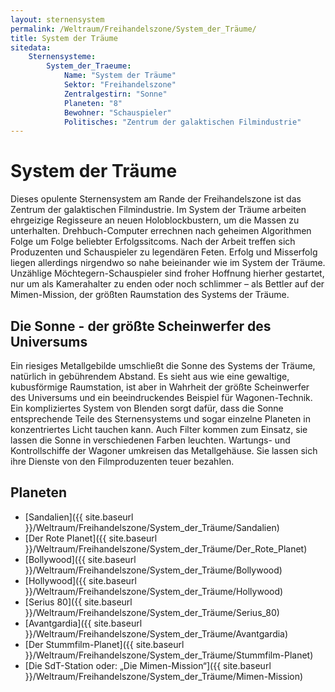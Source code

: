 ```yaml
---
layout: sternensystem
permalink: /Weltraum/Freihandelszone/System_der_Träume/
title: System der Träume
sitedata:
    Sternensysteme:
        System_der_Traeume:
            Name: "System der Träume"
            Sektor: "Freihandelszone"
            Zentralgestirn: "Sonne"
            Planeten: "8"
            Bewohner: "Schauspieler"
            Politisches: "Zentrum der galaktischen Filmindustrie"
---
```


# System der Träume

Dieses opulente Sternensystem am Rande der Freihandelszone ist das Zentrum der galaktischen Filmindustrie. Im System der Träume arbeiten ehrgeizige Regisseure an neuen Holoblockbustern, um die Massen zu unterhalten. Drehbuch-Computer errechnen nach geheimen Algorithmen Folge um Folge beliebter Erfolgssitcoms. Nach der Arbeit treffen sich Produzenten und Schauspieler zu legendären Feten. Erfolg und Misserfolg liegen allerdings nirgendwo so nahe beieinander wie im System der Träume. Unzählige Möchtegern-Schauspieler sind froher Hoffnung hierher gestartet, nur um als Kamerahalter zu enden oder noch schlimmer – als Bettler auf der Mimen-Mission, der größten Raumstation des Systems der Träume.

## Die Sonne - der größte Scheinwerfer des Universums

Ein riesiges Metallgebilde umschließt die Sonne des Systems der Träume, natürlich in gebührendem Abstand. Es sieht aus wie eine gewaltige, kubusförmige Raumstation, ist aber in Wahrheit der größte Scheinwerfer des Universums und ein beeindruckendes Beispiel für Wagonen-Technik. Ein kompliziertes System von Blenden sorgt dafür, dass die Sonne entsprechende Teile des Sternensystems und sogar einzelne Planeten in konzentriertes Licht tauchen kann. Auch Filter kommen zum Einsatz, sie lassen die Sonne in verschiedenen Farben leuchten. Wartungs- und Kontrollschiffe der Wagoner umkreisen das Metallgehäuse. Sie lassen sich ihre Dienste von den Filmproduzenten teuer bezahlen.

## Planeten

- [Sandalien]({{ site.baseurl }}/Weltraum/Freihandelszone/System_der_Träume/Sandalien)
- [Der Rote Planet]({{ site.baseurl }}/Weltraum/Freihandelszone/System_der_Träume/Der_Rote_Planet)
- [Bollywood]({{ site.baseurl }}/Weltraum/Freihandelszone/System_der_Träume/Bollywood)
- [Hollywood]({{ site.baseurl }}/Weltraum/Freihandelszone/System_der_Träume/Hollywood)
- [Serius 80]({{ site.baseurl }}/Weltraum/Freihandelszone/System_der_Träume/Serius_80)
- [Avantgardia]({{ site.baseurl }}/Weltraum/Freihandelszone/System_der_Träume/Avantgardia)
- [Der Stummfilm-Planet]({{ site.baseurl }}/Weltraum/Freihandelszone/System_der_Träume/Stummfilm-Planet)
- [Die SdT-Station oder: „Die Mimen-Mission“]({{ site.baseurl }}/Weltraum/Freihandelszone/System_der_Träume/Mimen-Mission)
